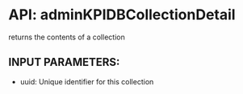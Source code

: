 # API: adminKPIDBCollectionDetail


returns the contents of a collection

## INPUT PARAMETERS: ##
  * uuid: Unique identifier for this collection
